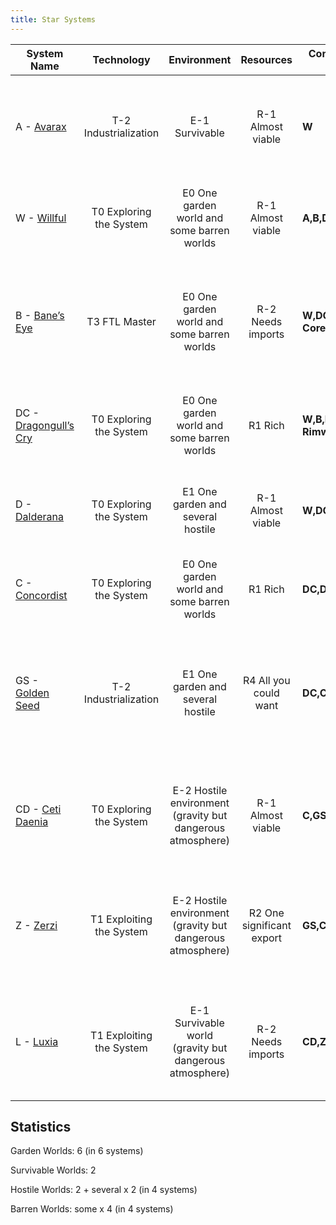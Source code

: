 ```yaml
---
title: Star Systems
---
```


| System Name                                            |        Technology        |                        Environment                         |         Resources         | Connects to             | Aspects                                                                                                             |
|--------------------------------------------------------|:------------------------:|:----------------------------------------------------------:|:-------------------------:|-------------------------|:--------------------------------------------------------------------------------------------------------------------|
| A \- [Avarax](star-systems/avarax)                     |  T-2 Industrialization   |                       E-1 Survivable                       |     R-1 Almost viable     | **W**                   | ***Recovering From A Devastating Invasion** **“We’re Blockaded For Our Own Good”***                                 |
| W \- [Willful](star-systems/willful)                   | T0 Exploring the System  |         E0 One garden world and some barren worlds         |     R-1 Almost viable     | **A,B,D,DC**            | ***Clawed our Way off the Planet, What's next?*** ***Need More Unobtainium***                                       |
| B \- [Bane’s Eye](star-systems/banes-eye)              |      T3 FTL Master       |         E0 One garden world and some barren worlds         |     R-2 Needs imports     | **W,DC Coreward**       | ***Ambitious, but methodical for their own survival*** ***Our god is always watching what we do \[old religion\]*** |
| DC \- [Dragongull’s Cry](star-systems/dragongulls-cry) | T0 Exploring the System  |         E0 One garden world and some barren worlds         |          R1 Rich          | **W,B,D,C,GS, Rimward** | ***Everything Can Be Found In The Ocean “Never Trust a Human”***                                                    |
| D \- [Dalderana](star-systems/dalderana)               | T0 Exploring the System  |             E1 One garden and several hostile              |     R-1 Almost viable     | **W,DC,C**              | ***Owe those bastards for our Space Program Obsessed with the GernetTubers***                                       |
| C \- [Concordist](star-systems/concordist)             | T0 Exploring the System  |         E0 One garden world and some barren worlds         |          R1 Rich          | **DC,D,GS,CD**          | ***Secretive Hedonistic***                                                                                          |
| GS \- [Golden Seed](star-systems/golden-seed)          |  T-2 Industrialization   |             E1 One garden and several hostile              |   R4 All you could want   | **DC,C,CD,Z**           | ***The Pulsar Only Cooks One Hemisphere. “They Think That Nothing Bad Can Happen To Them\!” \[Endemic Aliens\!\]*** |
| CD \- [Ceti Daenia](star-systems/ceti-daenia)          | T0 Exploring the System  | E-2 Hostile environment (gravity but dangerous atmosphere) |     R-1 Almost viable     | **C,GS,Z,L**            | ***Balkanized Dome City States On Planet, Tentative Off Planet Coalition TBD***                                     |
| Z \- [Zerzi](star-systems/zerzi)                       | T1 Exploiting the System | E-2 Hostile environment (gravity but dangerous atmosphere) | R2 One significant export | **GS,CD,L**             | ***Aggressively industrialized The only thing that matters is right now, the future will take care of itself***     |
| L \- [Luxia](star-systems/luxia)                       | T1 Exploiting the System |  E-1 Survivable world (gravity but dangerous atmosphere)   |     R-2 Needs imports     | **CD,Z**                | ***It's a prison planet, were you expecting cake? You can get blood if you find the right stone***                  |

## Statistics

Garden Worlds: 6 (in 6 systems)

Survivable Worlds: 2

Hostile Worlds: 2 \+ several x 2 (in 4 systems)

Barren Worlds: some x 4 (in 4 systems)








